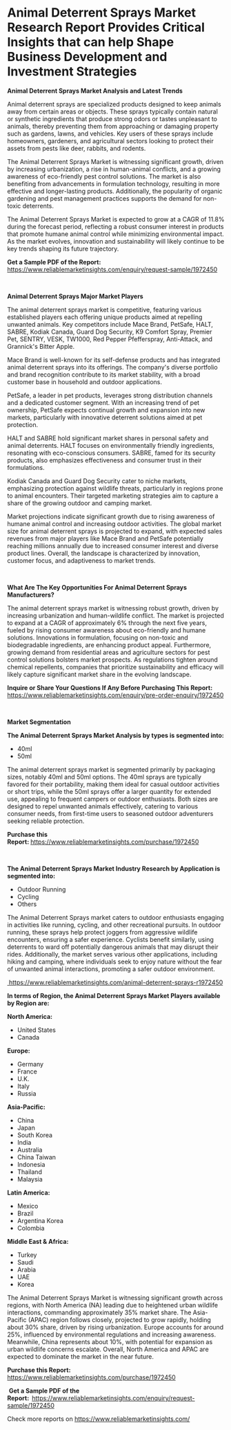 <p><h1>Animal Deterrent Sprays Market Research Report Provides Critical Insights that can help Shape Business Development and Investment Strategies</h1></p><p><strong>Animal Deterrent Sprays Market Analysis and Latest Trends</strong></p>
<p><p>Animal deterrent sprays are specialized products designed to keep animals away from certain areas or objects. These sprays typically contain natural or synthetic ingredients that produce strong odors or tastes unpleasant to animals, thereby preventing them from approaching or damaging property such as gardens, lawns, and vehicles. Key users of these sprays include homeowners, gardeners, and agricultural sectors looking to protect their assets from pests like deer, rabbits, and rodents.</p><p>The Animal Deterrent Sprays Market is witnessing significant growth, driven by increasing urbanization, a rise in human-animal conflicts, and a growing awareness of eco-friendly pest control solutions. The market is also benefiting from advancements in formulation technology, resulting in more effective and longer-lasting products. Additionally, the popularity of organic gardening and pest management practices supports the demand for non-toxic deterrents. </p><p>The Animal Deterrent Sprays Market is expected to grow at a CAGR of 11.8% during the forecast period, reflecting a robust consumer interest in products that promote humane animal control while minimizing environmental impact. As the market evolves, innovation and sustainability will likely continue to be key trends shaping its future trajectory.</p></p>
<p><strong>Get a Sample PDF of the Report:&nbsp;</strong> <a href="https://www.reliablemarketinsights.com/enquiry/request-sample/1972450?utm_campaign=3038&utm_medium=2&utm_source=Github&utm_content=ia&utm_term=06042025&utm_id=animal-deterrent-sprays">https://www.reliablemarketinsights.com/enquiry/request-sample/1972450</a></p>
<p>&nbsp;</p>
<p><strong>Animal Deterrent Sprays Major Market Players</strong></p>
<p><p>The animal deterrent sprays market is competitive, featuring various established players each offering unique products aimed at repelling unwanted animals. Key competitors include Mace Brand, PetSafe, HALT, SABRE, Kodiak Canada, Guard Dog Security, K9 Comfort Spray, Premier Pet, SENTRY, VESK, TW1000, Red Pepper Pfefferspray, Anti-Attack, and Grannick's Bitter Apple.</p><p>Mace Brand is well-known for its self-defense products and has integrated animal deterrent sprays into its offerings. The company's diverse portfolio and brand recognition contribute to its market stability, with a broad customer base in household and outdoor applications. </p><p>PetSafe, a leader in pet products, leverages strong distribution channels and a dedicated customer segment. With an increasing trend of pet ownership, PetSafe expects continual growth and expansion into new markets, particularly with innovative deterrent solutions aimed at pet protection.</p><p>HALT and SABRE hold significant market shares in personal safety and animal deterrents. HALT focuses on environmentally friendly ingredients, resonating with eco-conscious consumers. SABRE, famed for its security products, also emphasizes effectiveness and consumer trust in their formulations.</p><p>Kodiak Canada and Guard Dog Security cater to niche markets, emphasizing protection against wildlife threats, particularly in regions prone to animal encounters. Their targeted marketing strategies aim to capture a share of the growing outdoor and camping market. </p><p>Market projections indicate significant growth due to rising awareness of humane animal control and increasing outdoor activities. The global market size for animal deterrent sprays is projected to expand, with expected sales revenues from major players like Mace Brand and PetSafe potentially reaching millions annually due to increased consumer interest and diverse product lines. Overall, the landscape is characterized by innovation, customer focus, and adaptiveness to market trends.</p></p>
<p>&nbsp;</p>
<p><strong>What Are The Key Opportunities For Animal Deterrent Sprays Manufacturers?</strong></p>
<p><p>The animal deterrent sprays market is witnessing robust growth, driven by increasing urbanization and human-wildlife conflict. The market is projected to expand at a CAGR of approximately 6% through the next five years, fueled by rising consumer awareness about eco-friendly and humane solutions. Innovations in formulation, focusing on non-toxic and biodegradable ingredients, are enhancing product appeal. Furthermore, growing demand from residential areas and agriculture sectors for pest control solutions bolsters market prospects. As regulations tighten around chemical repellents, companies that prioritize sustainability and efficacy will likely capture significant market share in the evolving landscape.</p></p>
<p><strong>Inquire or Share Your Questions If Any Before Purchasing This Report:</strong> <a href="https://www.reliablemarketinsights.com/enquiry/pre-order-enquiry/1972450?utm_campaign=3038&utm_medium=2&utm_source=Github&utm_content=ia&utm_term=06042025&utm_id=animal-deterrent-sprays">https://www.reliablemarketinsights.com/enquiry/pre-order-enquiry/1972450</a></p>
<p>&nbsp;</p>
<p><strong>Market Segmentation</strong></p>
<p><strong>The Animal Deterrent Sprays Market Analysis by types is segmented into:</strong></p>
<p><ul><li>40ml</li><li>50ml</li></ul></p>
<p><p>The animal deterrent sprays market is segmented primarily by packaging sizes, notably 40ml and 50ml options. The 40ml sprays are typically favored for their portability, making them ideal for casual outdoor activities or short trips, while the 50ml sprays offer a larger quantity for extended use, appealing to frequent campers or outdoor enthusiasts. Both sizes are designed to repel unwanted animals effectively, catering to various consumer needs, from first-time users to seasoned outdoor adventurers seeking reliable protection.</p></p>
<p><strong>Purchase this Report:&nbsp;</strong><a href="https://www.reliablemarketinsights.com/purchase/1972450?utm_campaign=3038&utm_medium=2&utm_source=Github&utm_content=ia&utm_term=06042025&utm_id=animal-deterrent-sprays">https://www.reliablemarketinsights.com/purchase/1972450</a></p>
<p>&nbsp;</p>
<p><strong>The Animal Deterrent Sprays Market Industry Research by Application is segmented into:</strong></p>
<p><ul><li>Outdoor Running</li><li>Cycling</li><li>Others</li></ul></p>
<p><p>The Animal Deterrent Sprays market caters to outdoor enthusiasts engaging in activities like running, cycling, and other recreational pursuits. In outdoor running, these sprays help protect joggers from aggressive wildlife encounters, ensuring a safer experience. Cyclists benefit similarly, using deterrents to ward off potentially dangerous animals that may disrupt their rides. Additionally, the market serves various other applications, including hiking and camping, where individuals seek to enjoy nature without the fear of unwanted animal interactions, promoting a safer outdoor environment.</p></p>
<p><a href="https://www.reliablemarketinsights.com/animal-deterrent-sprays-r1972450?utm_campaign=3038&utm_medium=2&utm_source=Github&utm_content=ia&utm_term=06042025&utm_id=animal-deterrent-sprays">&nbsp;https://www.reliablemarketinsights.com/animal-deterrent-sprays-r1972450</a></p>
<p><strong>In terms of Region, the Animal Deterrent Sprays Market Players available by Region are:</strong></p>
<p>
    <p> <strong> North America: </strong>
        <ul>
            <li>United States</li>
            <li>Canada</li>
        </ul>
        </p> 
    <p> <strong> Europe: </strong>
        <ul>
            <li>Germany</li>
            <li>France</li>
            <li>U.K.</li>
            <li>Italy</li>
            <li>Russia</li>
        </ul>
        </p> 
    <p> <strong> Asia-Pacific: </strong>
        <ul>
            <li>China</li>
            <li>Japan</li>
            <li>South Korea</li>
            <li>India</li>
            <li>Australia</li>
            <li>China Taiwan</li>
            <li>Indonesia</li>
            <li>Thailand</li>
            <li>Malaysia</li>
        </ul>
        </p> 
    <p> <strong> Latin America: </strong>
        <ul>
            <li>Mexico</li>
            <li>Brazil</li>
            <li>Argentina Korea</li>
            <li>Colombia</li>
        </ul>
        </p> 
    <p> <strong> Middle East & Africa: </strong>
        <ul>
            <li>Turkey</li>
            <li>Saudi</li>
            <li>Arabia</li>
            <li>UAE</li>
            <li>Korea</li>
        </ul>
    </p>
    </p>
<p><p>The Animal Deterrent Sprays Market is witnessing significant growth across regions, with North America (NA) leading due to heightened urban wildlife interactions, commanding approximately 35% market share. The Asia-Pacific (APAC) region follows closely, projected to grow rapidly, holding about 30% share, driven by rising urbanization. Europe accounts for around 25%, influenced by environmental regulations and increasing awareness. Meanwhile, China represents about 10%, with potential for expansion as urban wildlife concerns escalate. Overall, North America and APAC are expected to dominate the market in the near future.</p></p>
<p><strong>Purchase this Report: </strong><a href="https://www.reliablemarketinsights.com/purchase/1972450?utm_campaign=3038&utm_medium=2&utm_source=Github&utm_content=ia&utm_term=06042025&utm_id=animal-deterrent-sprays">https://www.reliablemarketinsights.com/purchase/1972450</a></p>
<p>&nbsp;<strong>Get a Sample PDF of the Report:&nbsp;&nbsp;</strong><a href="https://www.reliablemarketinsights.com/enquiry/request-sample/1972450?utm_campaign=3038&utm_medium=2&utm_source=Github&utm_content=ia&utm_term=06042025&utm_id=animal-deterrent-sprays">https://www.reliablemarketinsights.com/enquiry/request-sample/1972450</a></p>
<p><strong></strong></p>
<p>Check more reports on <a href="https://www.reliablemarketinsights.com/?utm_campaign=3038&utm_medium=2&utm_source=Github&utm_content=ia&utm_term=06042025&utm_id=animal-deterrent-sprays">https://www.reliablemarketinsights.com/</a></p>